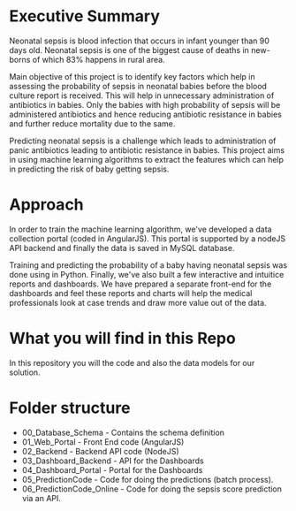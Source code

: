 # Executive Summary
Neonatal sepsis is blood infection that occurs in infant younger than 90 days old. Neonatal sepsis is one of the biggest cause of deaths in new-borns of which 83% happens in rural area. 

Main objective of this project is to identify key factors which help in assessing the probability of sepsis in neonatal babies before the blood culture report is received. This will help in unnecessary administration of antibiotics in babies. Only the babies with high probability of sepsis will be administered antibiotics and hence reducing antibiotic resistance in babies and further reduce mortality due to the same.

Predicting neonatal sepsis is a challenge which leads to administration of panic antibiotics leading to antibiotic resistance in babies. This project aims in using machine learning algorithms to extract the features which can help in predicting the risk of baby getting sepsis. 

# Approach

In order to train the machine learning algorithm, we've developed a data collection portal (coded in AngularJS). This portal is supported by a nodeJS API backend and finally the data is saved in MySQL database.

Training and predicting the probability of a baby having neonatal sepsis was done using in Python. Finally, we've also built a few interactive and intuitice reports and dashboards. We have prepared a separate front-end for the dashboards and feel these reports and charts will help the medical professionals look at case trends and draw more value out of the data.

# What you will find in this Repo

In this repository you will the code and also the data models for our solution.

# Folder structure

- 00_Database_Schema - Contains the schema definition
- 01_Web_Portal - Front End code (AngularJS)
- 02_Backend - Backend API code (NodeJS)
- 03_Dashboard_Backend - API for the Dashboards
- 04_Dashboard_Portal - Portal for the Dashboards
- 05_PredictionCode - Code for doing the predictions (batch process).
- 06_PredictionCode_Online - Code for doing the sepsis score prediction via an API.
